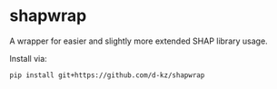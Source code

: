# shapwrap
A wrapper for easier and slightly more extended SHAP library usage. 

Install via:

```pip install git+https://github.com/d-kz/shapwrap```